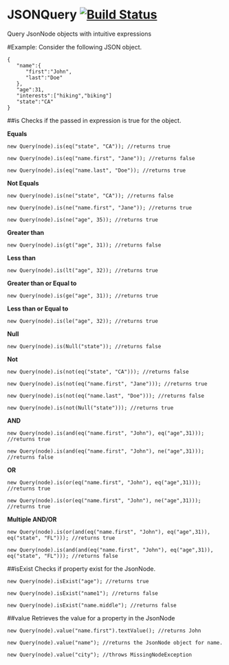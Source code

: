 # JSONQuery [![Build Status](https://travis-ci.org/kcthota/JSONQuery.svg?branch=master)](https://travis-ci.org/kcthota/JSONQuery)

Query JsonNode objects with intuitive expressions

#Example:
Consider the following JSON object.

```
{
   "name":{
      "first":"John",
      "last":"Doe"
   },
   "age":31,
   "interests":["hiking","biking"]
   "state":"CA"
}
```

##is
Checks if the passed in expression is true for the object.

**Equals**
```
new Query(node).is(eq("state", "CA")); //returns true

new Query(node).is(eq("name.first", "Jane")); //returns false

new Query(node).is(eq("name.last", "Doe")); //returns true
```

**Not Equals**

```
new Query(node).is(ne("state", "CA")); //returns false

new Query(node).is(ne("name.first", "Jane")); //returns true

new Query(node).is(ne("age", 35)); //returns true
```

**Greater than**

```
new Query(node).is(gt("age", 31)); //returns false
```

**Less than**

```
new Query(node).is(lt("age", 32)); //returns true
```

**Greater than or Equal to**

```
new Query(node).is(ge("age", 31)); //returns true
```

**Less than or Equal to**

```
new Query(node).is(le("age", 32)); //returns true
```

**Null**

```
new Query(node).is(Null("state")); //returns false
```

**Not**

```
new Query(node).is(not(eq("state", "CA"))); //returns false

new Query(node).is(not(eq("name.first", "Jane"))); //returns true

new Query(node).is(not(eq("name.last", "Doe"))); //returns false

new Query(node).is(not(Null("state"))); //returns true
```

**AND**

```
new Query(node).is(and(eq("name.first", "John"), eq("age",31))); //returns true

new Query(node).is(and(eq("name.first", "John"), ne("age",31))); //returns false
```

**OR**

```
new Query(node).is(or(eq("name.first", "John"), eq("age",31))); //returns true

new Query(node).is(or(eq("name.first", "John"), ne("age",31))); //returns true
```

**Multiple AND/OR**

```
new Query(node).is(or(and(eq("name.first", "John"), eq("age",31)), eq("state", "FL"))); //returns true

new Query(node).is(and(and(eq("name.first", "John"), eq("age",31)), eq("state", "FL"))); //returns false
```

##isExist
Checks if property exist for the JsonNode.

```
new Query(node).isExist("age"); //returns true

new Query(node).isExist("name1"); //returns false

new Query(node).isExist("name.middle"); //returns false

```

##value
Retrieves the value for a property in the JsonNode

```
new Query(node).value("name.first").textValue(); //returns John

new Query(node).value("name"); //returns the JsonNode object for name.

new Query(node).value("city"); //throws MissingNodeException
```